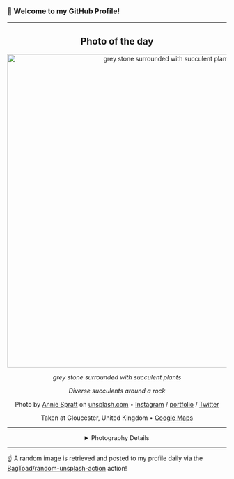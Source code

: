 ### 👋 Welcome to my GitHub Profile!

----
<div align="center">

## Photo of the day
  
  <a href="https://unsplash.com/photos/grey-stone-surrounded-with-succulent-plants-hS46bsAASwQ"><img width="720" src="https://images.unsplash.com/photo-1446292532430-3e76f6ab6444?crop=entropy&cs=tinysrgb&fit=max&fm=jpg&ixid=M3w1OTQ0OTd8MHwxfHJhbmRvbXx8fHx8fHx8fDE3MzI1MTUwMTJ8&ixlib=rb-4.0.3&q=80&w=1080" alt="grey stone surrounded with succulent plants"></a>
  
  <em>grey stone surrounded with succulent plants</em>
  
  <em>Diverse succulents around a rock</em>

  Photo by [Annie Spratt](https://www.anniespratt.com) on [unsplash.com](https://unsplash.com/) • [Instagram](https://instagram.com/anniespratt) / [portfolio](https://www.anniespratt.com) / [Twitter](https://twitter.com/anniespratt)
  
  Taken at Gloucester, United Kingdom • [Google Maps](https://www.google.com/maps/search/?api=1&query=51.8642449,-2.238156)
  
  ---
  
<details>
<summary>Photography Details</summary>
  
| Parameter     | Value |
| ------------- | ----- |
| Camera Model  | X-T1 |
| Exposure Time | 1/150 |
| Aperture      | 2.0 |
| Focal Length  | 23.0 |
| ISO           | 200 |
| Location      | Gloucester, United Kingdom (United Kingdom) |
| Coordinates   | Latitude 51.8642449, Longitude -2.238156 |

</details>

</div>

----

☝️ A random image is retrieved and posted to my profile daily via the [BagToad/random-unsplash-action](https://github.com/BagToad/random-unsplash-action) action!
